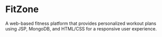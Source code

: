 # FitZone
A web-based fitness platform that provides personalized workout plans using JSP, MongoDB, and HTML/CSS for a responsive user experience.

